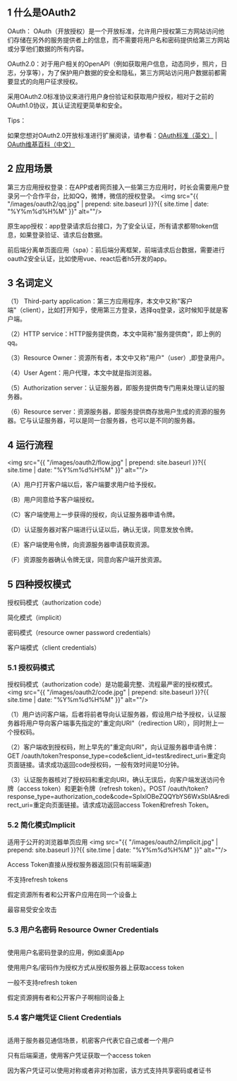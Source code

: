 <h2>1 什么是OAuth2</h2>

OAuth： OAuth（开放授权）是一个开放标准，允许用户授权第三方网站访问他们存储在另外的服务提供者上的信息，而不需要将用户名和密码提供给第三方网站或分享他们数据的所有内容。

OAuth2.0：对于用户相关的OpenAPI（例如获取用户信息，动态同步，照片，日志，分享等），为了保护用户数据的安全和隐私，第三方网站访问用户数据前都需要显式的向用户征求授权。

采用OAuth2.0标准协议来进行用户身份验证和获取用户授权，相对于之前的OAuth1.0协议，其认证流程更简单和安全。

Tips：

如果您想对OAuth2.0开放标准进行扩展阅读，请参看：<a href="http://oauth.net/2/" target="_blank">OAuth标准（英文）</a> | <a href="http://zh.wikipedia.org/zh/OAuth"  target="_blank">OAuth维基百科（中文）</a>

<h2>2 应用场景</h2>

第三方应用授权登录：在APP或者网页接入一些第三方应用时，时长会需要用户登录另一个合作平台，比如QQ，微博，微信的授权登录。
<img src="{{ "/images/oauth2/qq.jpg" | prepend: site.baseurl }}?{{ site.time | date: "%Y%m%d%H%M" }}"  alt=""/>

原生app授权：app登录请求后台接口，为了安全认证，所有请求都带token信息，如果登录验证、请求后台数据。

前后端分离单页面应用（spa）：前后端分离框架，前端请求后台数据，需要进行oauth2安全认证，比如使用vue、react后者h5开发的app。

<h2>3 名词定义</h2>

（1） Third-party application：第三方应用程序，本文中又称"客户端"（client），比如打开知乎，使用第三方登录，选择qq登录，这时候知乎就是客户端。

（2）HTTP service：HTTP服务提供商，本文中简称"服务提供商"，即上例的qq。

（3）Resource Owner：资源所有者，本文中又称"用户"（user）,即登录用户。

（4）User Agent：用户代理，本文中就是指浏览器。

（5）Authorization server：认证服务器，即服务提供商专门用来处理认证的服务器。

（6）Resource server：资源服务器，即服务提供商存放用户生成的资源的服务器。它与认证服务器，可以是同一台服务器，也可以是不同的服务器。

<h2>4 运行流程</h2>

<img src="{{ "/images/oauth2/flow.jpg" | prepend: site.baseurl }}?{{ site.time | date: "%Y%m%d%H%M" }}"  alt=""/>

（A）用户打开客户端以后，客户端要求用户给予授权。

（B）用户同意给予客户端授权。

（C）客户端使用上一步获得的授权，向认证服务器申请令牌。

（D）认证服务器对客户端进行认证以后，确认无误，同意发放令牌。

（E）客户端使用令牌，向资源服务器申请获取资源。

（F）资源服务器确认令牌无误，同意向客户端开放资源。

<h2>5 四种授权模式</h2>

授权码模式（authorization code）

简化模式（implicit）

密码模式（resource owner password credentials）

客户端模式（client credentials）

<h3>5.1 授权码模式</h3>

授权码模式（authorization code）是功能最完整、流程最严密的授权模式。
<img src="{{ "/images/oauth2/code.jpg" | prepend: site.baseurl }}?{{ site.time | date: "%Y%m%d%H%M" }}"  alt=""/>

（1）用户访问客户端，后者将前者导向认证服务器，假设用户给予授权，认证服务器将用户导向客户端事先指定的"重定向URI"（redirection URI），同时附上一个授权码。

（2）客户端收到授权码，附上早先的"重定向URI"，向认证服务器申请令牌：GET /oauth/token?response_type=code&client_id=test&redirect_uri=重定向页面链接。请求成功返回code授权码，一般有效时间是10分钟。

（3）认证服务器核对了授权码和重定向URI，确认无误后，向客户端发送访问令牌（access token）和更新令牌（refresh token）。POST /oauth/token?response_type=authorization_code&code=SplxlOBeZQQYbYS6WxSbIA&redirect_uri=重定向页面链接。请求成功返回access Token和refresh Token。


<h3>5.2 简化模式Implicit</h3>

适用于公开的浏览器单页应用
<img src="{{ "/images/oauth2/implicit.jpg" | prepend: site.baseurl }}?{{ site.time | date: "%Y%m%d%H%M" }}"  alt=""/>

Access Token直接从授权服务器返回(只有前端渠道)

不支持refresh tokens

假定资源所有者和公开客户应用在同一个设备上

最容易受安全攻击


<h3>5.3 用户名密码 Resource Owner Credentials</h3>
<img src="{{ "/images/oauth2/resource.jpg" | prepend: site.baseurl }}?{{ site.time | date: "%Y%m%d%H%M" }}"  alt=""/>

使用用户名密码登录的应用，例如桌面App

使用用户名/密码作为授权方式从授权服务器上获取access token

一般不支持refresh token

假定资源拥有者和公开客户子啊相同设备上


<h3>5.4 客户端凭证 Client Credentials</h3>
<img src="{{ "/images/oauth2/client.jpg" | prepend: site.baseurl }}?{{ site.time | date: "%Y%m%d%H%M" }}"  alt=""/>

适用于服务器见通信场景，机密客户代表它自己或者一个用户

只有后端渠道，使用客户凭证获取一个access token

因为客户凭证可以使用对称或者非对称加密，该方式支持共享密码或者证书

